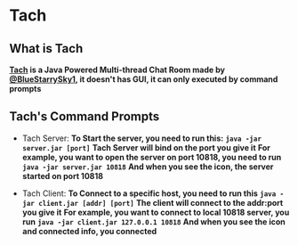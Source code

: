 # Tach

## What is Tach
**[Tach](https://github.com/BlueStarrySky1/Tach) is a Java Powered Multi-thread Chat Room made by [@BlueStarrySky1](https://github.com/BlueStarrySky1), it doesn't has GUI, it can only executed by command prompts**

## Tach's Command Prompts
- Tach Server:
**To Start the server, you need to run this:**
**`java -jar server.jar [port]`**
**Tach Server will bind on the port you give it**
**For example, you want to open the server on port 10818, you need to run**
**`java -jar server.jar 10818`**
**And when you see the icon, the server started on port 10818**

- Tach Client:
**To Connect to a specific host, you need to run this**
**`java -jar client.jar [addr] [port]`**
**The client will connect to the addr:port you give it**
**For example, you want to connect to local 10818 server, you run**
**`java -jar client.jar 127.0.0.1 10818`**
**And when you see the icon and connected info, you connected**
